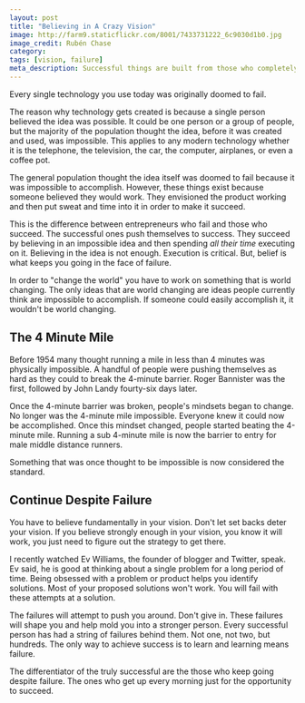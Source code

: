 ```yaml
---
layout: post
title: "Believing in A Crazy Vision"
image: http://farm9.staticflickr.com/8001/7433731222_6c9030d1b0.jpg
image_credit: Rubén Chase
category: 
tags: [vision, failure]
meta_description: Successful things are built from those who completely believe in their crazy vision.
---
```


Every single technology you use today was originally doomed to fail.

The reason why technology gets created is because a single person believed the idea was possible. It could be one person or a group of people, but the majority of the population thought the idea, before it was created and used, was impossible. This applies to any modern technology whether it is the telephone, the television, the car, the computer, airplanes, or even a coffee pot. 

The general population thought the idea itself was doomed to fail because it was impossible to accomplish. However, these things exist because someone believed they would work. They envisioned the product working and then put sweat and time into it in order to make it succeed.

This is the difference between entrepreneurs who fail and those who succeed. The successful ones push themselves to success. They succeed by believing in an impossible idea and then spending _all their time_ executing on it. Believing in the idea is not enough. Execution is critical. But, belief is what keeps you going in the face of failure.

In order to "change the world" you have to work on something that is world changing. The only ideas that are world changing are ideas people currently think are impossible to accomplish. If someone could easily accomplish it, it wouldn't be world changing.

## The 4 Minute Mile
Before 1954 many thought running a mile in less than 4 minutes was physically impossible. A handful of people were pushing themselves as hard as they could to break the 4-minute barrier. Roger Bannister was the first, followed by John Landy fourty-six days later.

Once the 4-minute barrier was broken, people's mindsets began to change. No longer was the 4-minute mile impossible. Everyone knew it could now be accomplished. Once this mindset changed, people started beating the 4-minute mile. Running a sub 4-minute mile is now the barrier to entry for male middle distance runners.

Something that was once thought to be impossible is now considered the standard.

## Continue Despite Failure
You have to believe fundamentally in your vision. Don't let set backs deter your vision. If you believe strongly enough in your vision, you know it will work, you just need to figure out the strategy to get there.

I recently watched Ev Williams, the founder of blogger and Twitter, speak. Ev said, he is good at thinking about a single problem for a long period of time. Being obsessed with a problem or product helps you identify solutions. Most of your proposed solutions won't work. You will fail with these attempts at a solution.

The failures will attempt to push you around. Don't give in. These failures will shape you and help mold you into a stronger person. Every successful person has had a string of failures behind them. Not one, not two, but hundreds. The only way to achieve success is to learn and learning means failure. 

The differentiator of the truly successful are the those who keep going despite failure. The ones who get up every morning just for the opportunity to succeed.


